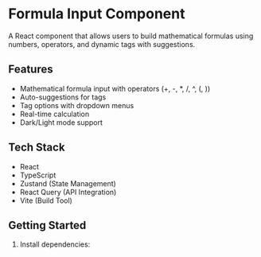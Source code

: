 # Formula Input Component

A React component that allows users to build mathematical formulas using numbers, operators, and dynamic tags with suggestions.

## Features

- Mathematical formula input with operators (+, -, *, /, ^, (, ))
- Auto-suggestions for tags
- Tag options with dropdown menus
- Real-time calculation
- Dark/Light mode support

## Tech Stack

- React
- TypeScript
- Zustand (State Management)
- React Query (API Integration)
- Vite (Build Tool)

## Getting Started

1. Install dependencies:
